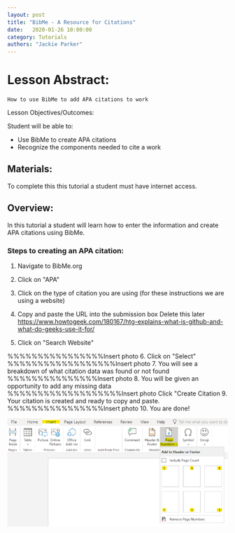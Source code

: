 ```yaml
---
layout: post
title: "BibMe - A Resource for Citations" 
date:   2020-01-26 10:00:00
category: Tutorials
authors: "Jackie Parker" 
---
```


# Lesson Abstract: 

	How to use BibMe to add APA citations to work


Lesson Objectives/Outcomes: 

Student will be able to:

* Use BibMe to create APA citations
* Recognize the components needed to cite a work
 
## Materials:
To complete this this tutorial a student must have internet access.

## Overview:
In this tutorial a student will learn how to enter the information and create APA citations using BibMe.

### Steps to creating an APA citation:

1. Navigate to BibMe.org

2. Click on "APA"

3. Click on the type of citation you are using (for these instructions we are using a website)

4. Copy and paste the URL into the submission box Delete this later https://www.howtogeek.com/180167/htg-explains-what-is-github-and-what-do-geeks-use-it-for/

5. Click on "Search Website"

%%%%%%%%%%%%%%%%Insert photo
6. Click on "Select"
%%%%%%%%%%%%%%%%%%Insert photo
7. You will see a breakdown of what citation data was found or not found
%%%%%%%%%%%%%%%Insert photo
8. You will be given an opportunity to add any missing data
%%%%%%%%%%%%%%%%%%%Insert photo
Click "Create Citation
9. Your citation is created and ready to copy and paste.
%%%%%%%%%%%%%%%%Insert photo
10. You are done!


<p align="center">
  <img src="https://github.com/JackieParker99/Word-Instructions-Page-Numbers-Revision/blob/master/Word%20Page%20Number%20Snip%201.png" >
</p>

